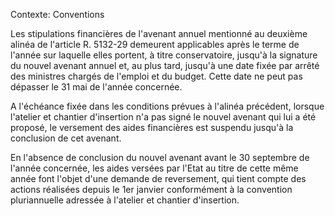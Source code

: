 Contexte: Conventions

Les stipulations financières de l'avenant annuel mentionné au deuxième alinéa de l'article R. 5132-29 demeurent applicables après le terme de l'année sur laquelle elles portent, à titre conservatoire, jusqu'à la signature du nouvel avenant annuel et, au plus tard, jusqu'à une date fixée par arrêté des ministres chargés de l'emploi et du budget. Cette date ne peut pas dépasser le 31 mai de l'année concernée.

A l'échéance fixée dans les conditions prévues à l'alinéa précédent, lorsque l'atelier et chantier d'insertion n'a pas signé le nouvel avenant qui lui a été proposé, le versement des aides financières est suspendu jusqu'à la conclusion de cet avenant.

En l'absence de conclusion du nouvel avenant avant le 30 septembre de l'année concernée, les aides versées par l'Etat au titre de cette même année font l'objet d'une demande de reversement, qui tient compte des actions réalisées depuis le 1er janvier conformément à la convention pluriannuelle adressée à l'atelier et chantier d'insertion.